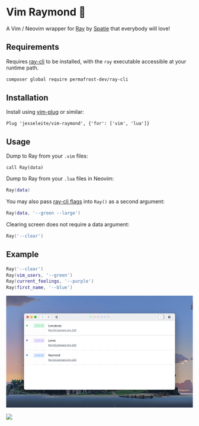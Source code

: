 # Vim Raymond 🔫

A Vim / Neovim wrapper for [Ray](https://myray.app/) by [Spatie](https://spatie.be/) that everybody will love!

## Requirements

Requires [ray-cli](https://github.com/permafrost-dev/ray-cli) to be installed, with the `ray` executable accessible at your runtime path.

```bash
composer global require permafrost-dev/ray-cli
```

## Installation

Install using [vim-plug](https://github.com/junegunn/vim-plug) or similar:

```vim
Plug 'jesseleite/vim-raymond', {'for': ['vim', 'lua']}
```

## Usage

Dump to Ray from your `.vim` files:

```vim
call Ray(data)
```

Dump to Ray from your `.lua` files in Neovim:

```lua
Ray(data)
```

You may also pass [ray-cli flags](https://github.com/permafrost-dev/ray-cli#available-options) into `Ray()` as a second argument:

```lua
Ray(data, '--green --large')
```

Clearing screen does not require a data argument:

```lua
Ray('--clear')
```

## Example

```lua
Ray('--clear')
Ray(vim_users, '--green')
Ray(current_feelings, '--purple')
Ray(first_name, '--blue')
```

![](example.png)

![](https://media.giphy.com/media/QBozhcw84UW0sNSUkw/giphy.gif)
